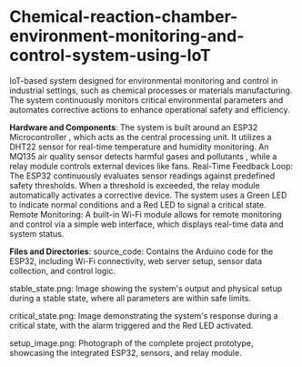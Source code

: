 # Chemical-reaction-chamber-environment-monitoring-and-control-system-using-IoT
IoT-based system designed for environmental monitoring and control in industrial settings, such as chemical processes or materials manufacturing. The system continuously monitors critical environmental parameters and automates corrective actions to enhance operational safety and efficiency.


**Hardware and Components**: 
The system is built around an ESP32 Microcontroller , which acts as the central processing unit. It utilizes a DHT22 sensor for real-time temperature and humidity monitoring. An MQ135 air quality sensor detects harmful gases and pollutants , while a relay module controls external devices like fans.
Real-Time Feedback Loop: The ESP32 continuously evaluates sensor readings against predefined safety thresholds. When a threshold is exceeded, the relay module automatically activates a corrective device. The system uses a Green LED to indicate normal conditions and a Red LED to signal a critical state.
Remote Monitoring: A built-in Wi-Fi module allows for remote monitoring and control via a simple web interface, which displays real-time data and system status.


**Files and Directories**:
source_code: Contains the Arduino code for the ESP32, including Wi-Fi connectivity, web server setup, sensor data collection, and control logic.

stable_state.png: Image showing the system's output and physical setup during a stable state, where all parameters are within safe limits.

critical_state.png: Image demonstrating the system's response during a critical state, with the alarm triggered and the Red LED activated.

setup_image.png: Photograph of the complete project prototype, showcasing the integrated ESP32, sensors, and relay module.
